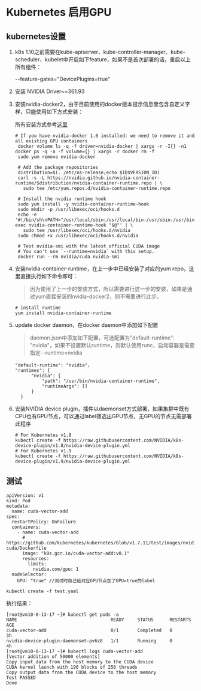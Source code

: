 # Kubernetes 启用GPU


## kubernetes设置

1. k8s 1.10之前需要在kube-apiserver、kube-controller-manager、kube-scheduler、kubelet中开启如下feature，如果不是首次部署的话，重启以上所有组件：

     --feature-gates="DevicePlugins=true"

2. 安装 NVIDIA Driver~=361.93

3. 安装nvidia-docker2，由于目前使用的docker版本提示信息里包含自定义字样，只能使用如下方式安装：

     所有安装方式参考[这里](https://github.com/NVIDIA/nvidia-docker)

     ```
   # If you have nvidia-docker 1.0 installed: we need to remove it and all existing GPU containers
      docker volume ls -q -f driver=nvidia-docker | xargs -r -I{} -n1 docker ps -q -a -f volume={} | xargs -r docker rm -f
      sudo yum remove nvidia-docker
      
      # Add the package repositories
      distribution=$(. /etc/os-release;echo $ID$VERSION_ID)
      curl -s -L https://nvidia.github.io/nvidia-container-runtime/$distribution/nvidia-container-runtime.repo | \
        sudo tee /etc/yum.repos.d/nvidia-container-runtime.repo
      
      # Install the nvidia runtime hook
      sudo yum install -y nvidia-container-runtime-hook
      sudo mkdir -p /usr/libexec/oci/hooks.d
      echo -e '#!/bin/sh\nPATH="/usr/local/sbin:/usr/local/bin:/usr/sbin:/usr/bin:/sbin:/bin" exec nvidia-container-runtime-hook "$@"' | \
        sudo tee /usr/libexec/oci/hooks.d/nvidia
      sudo chmod +x /usr/libexec/oci/hooks.d/nvidia
      
      # Test nvidia-smi with the latest official CUDA image
      # You can't use `--runtime=nvidia` with this setup.
      docker run --rm nvidia/cuda nvidia-smi
   ```

4. 安装nvidia-container-runtime，在上一步中已经安装了对应的yum repo，这里直接执行如下命令即可：

     > 因为使用了上一步的安装方式，所以需要进行这一步的安装，如果是通过yum直接安装的nvidia-docker2，则不需要进行此步。

    ```shell
   # install runtime
   yum install nvidia-container-runtime
   ```

5. update docker daemon，在docker daemon中添加如下配置

     > daemon.json中添加如下配置，可选配置为"default-runtime": "nvidia"，如果不设置默认runtime，则默认使用runc，启动容器是需要指定--runtime=nvidia

     ```shell
   "default-runtime": "nvidia"，
   "runtimes": {
           "nvidia": {
               "path": "/usr/bin/nvidia-container-runtime",
               "runtimeArgs": []
           }
       }
   ```

6. 安装NVIDIA device plugin，插件以daemonset方式部署，如果集群中既有CPU也有GPU节点，可以通过label筛选出GPU节点，无GPU的节点无需部署此程序

     ```shell
   # For Kubernetes v1.8
   kubectl create -f https://raw.githubusercontent.com/NVIDIA/k8s-device-plugin/v1.8/nvidia-device-plugin.yml
   # For Kubernetes v1.9
   kubectl create -f https://raw.githubusercontent.com/NVIDIA/k8s-device-plugin/v1.9/nvidia-device-plugin.yml
   ```

## 测试

   ```shell
   apiVersion: v1
   kind: Pod
   metadata:
     name: cuda-vector-add
   spec:
     restartPolicy: OnFailure
     containers:
       - name: cuda-vector-add
         # https://github.com/kubernetes/kubernetes/blob/v1.7.11/test/images/nvidia-cuda/Dockerfile
         image: "k8s.gcr.io/cuda-vector-add:v0.1"
         resources:
           limits:
             nvidia.com/gpu: 1
     nodeSelector:
       GPU: "true" //测试时自己给对应GPU节点加了GPU=true的label
       
   kubectl create -f test.yaml
   ```

   执行结果：

   ```shell
   [root@vm10-0-13-17 ~]# kubectl get pods -a
   NAME                                   READY     STATUS      RESTARTS   AGE
   cuda-vector-add                        0/1       Completed   0          3h
   nvidia-device-plugin-daemonset-pv6z8   1/1       Running     0          4h
   [root@vm10-0-13-17 ~]# kubectl logs cuda-vector-add
   [Vector addition of 50000 elements]
   Copy input data from the host memory to the CUDA device
   CUDA kernel launch with 196 blocks of 256 threads
   Copy output data from the CUDA device to the host memory
   Test PASSED
   Done
   ```

